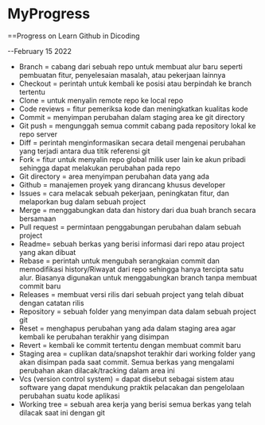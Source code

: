 # MyProgress
==Progress on Learn Github in Dicoding

--February 15 2022

* Branch = cabang dari sebuah repo untuk membuat alur baru seperti pembuatan fitur, penyelesaian masalah, atau pekerjaan lainnya
* Checkout = perintah untuk kembali ke posisi atau berpindah ke branch tertentu
* Clone = untuk menyalin remote repo ke local repo
* Code reviews = fitur pemeriksa kode dan meningkatkan kualitas kode
* Commit = menyimpan perubahan dalam staging area ke git directory
* Git push = mengunggah semua commit cabang pada repository lokal ke repo server
* Diff = perintah menginformasikan secara detail mengenai perubahan yang terjadi antara dua titik referensi git
* Fork = fitur untuk menyalin repo global milik user lain ke akun pribadi sehingga dapat melakukan perubahan pada repo
* Git directory = area menyimpan perubahan data yang ada
* Github = manajemen proyek yang dirancang khusus developer
* Issues = cara melacak sebuah pekerjaan, peningkatan fitur, dan melaporkan bug dalam sebuah project
* Merge = menggabungkan data dan history dari dua buah branch secara bersamaan
* Pull request = permintaan penggabungan perubahan dalam sebuah project
* Readme= sebuah berkas yang berisi informasi dari repo atau project yang akan dibuat
* Rebase = perintah untuk mengubah serangkaian commit dan memodifikasi history/Riwayat dari repo sehingga hanya tercipta satu alur. Biasanya digunakan untuk menggabungkan branch tanpa membuat commit baru
* Releases = membuat versi rilis dari sebuah project yang telah dibuat dengan catatan rilis
* Repository = sebuah folder yang menyimpan data dalam sebuah project git
* Reset = menghapus perubahan yang ada dalam staging area agar kembali ke perubahan terakhir yang disimpan
* Revert = kembali ke commit tertentu dengan membuat commit baru
* Staging area = cuplikan data/snapshot terakhir dari working folder yang akan disimpan pada saat commit. Semua berkas yang mengalami perubahan akan dilacak/tracking dalam area ini
* Vcs (version control system) = dapat disebut sebagai sistem atau software yang dapat mendukung praktik pelacakan dan pengelolaan perubahan suatu kode aplikasi
* Working tree = sebuah area kerja yang berisi semua berkas yang telah dilacak saat ini dengan git
